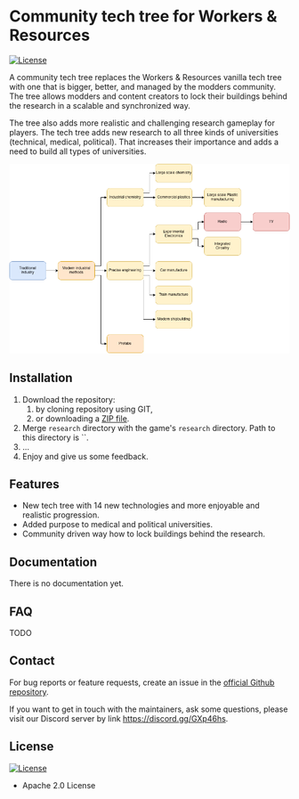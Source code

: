 # Community tech tree for Workers & Resources

[![License](https://img.shields.io/badge/License-Apache%202.0-blue.svg)](https://opensource.org/licenses/Apache-2.0)

A community tech tree replaces the Workers & Resources vanilla tech tree
with one that is bigger, better, and managed by the modders community.
The tree allows modders and content creators to lock their buildings
behind the research in a scalable and synchronized way.

The tree also adds more realistic and challenging research gameplay for
players. The tech tree adds new research to all three kinds of universities
(technical, medical, political). That increases their importance and adds a
need to build all types of universities.

![Community tech tree flowchart][1]

## Installation

1. Download the repository:
   1. by cloning repository using GIT,
   2. or downloading a [ZIP file][3].
2. Merge `research` directory with the game's `research` directory.
   Path to this directory is ``.
3. ...
4. Enjoy and give us some feedback.

## Features

* New tech tree with 14 new technologies and more enjoyable and
  realistic progression.
* Added purpose to medical and political universities.
* Community driven way how to lock buildings behind the research.

## Documentation

There is no documentation yet.

## FAQ

TODO

## Contact

For bug reports or feature requests, create an issue in the
[official Github repository][2].

If you want to get in touch with the maintainers, ask some questions,
please visit our Discord server by link https://discord.gg/GXp46hs.

## License

[![License](https://img.shields.io/badge/License-Apache%202.0-blue.svg)](https://opensource.org/licenses/Apache-2.0)

* Apache 2.0 License

[1]: resources/techtree.png
[2]: https://github.com/cit1zen/workers-and-resources-community-tech-tree
[3]: https://github.com/cit1zen/workers-and-resources-community-tech-tree/archive/master.zip
